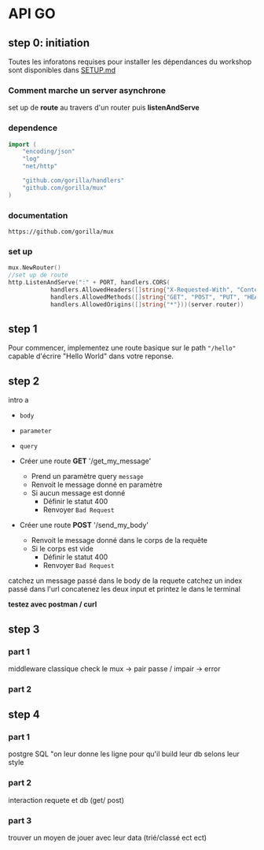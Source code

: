 # API GO

## step 0: initiation
Toutes les inforatons requises pour installer les dépendances du workshop sont disponibles dans [SETUP.md](./SETUP.md)


### Comment marche un server asynchrone
set up de **route** au travers d'un router puis **listenAndServe**

### dependence
```go
import (
	"encoding/json"
	"log"
	"net/http"

	"github.com/gorilla/handlers"
	"github.com/gorilla/mux"
)
```
### documentation

``https://github.com/gorilla/mux``

### set up

```go
mux.NewRouter()
//set up de route
http.ListenAndServe(":" + PORT, handlers.CORS(
			handlers.AllowedHeaders([]string{"X-Requested-With", "Content-Type", "Authorization"}),
			handlers.AllowedMethods([]string{"GET", "POST", "PUT", "HEAD", "OPTIONS"}),
			handlers.AllowedOrigins([]string{"*"}))(server.router))
```

## step 1

Pour commencer, implementez une route basique sur le path `"/hello"` capable d'écrire "Hello World" dans votre reponse.

## step 2

intro a
- `body`
- `parameter`
- `query`

- Créer une route **GET** '/get_my_message'
  - Prend un paramètre query `message`
  - Renvoit le message donné en paramètre
  - Si aucun message est donné
    - Définir le statut 400
    - Renvoyer `Bad Request`

- Créer une route **POST** '/send_my_body'
  - Renvoit le message donné dans le corps de la requête
  - Si le corps est vide
    - Définir le statut 400
    - Renvoyer `Bad Request`

catchez un message passé dans le body de la requete
catchez un index passé dans l'url
concatenez les deux input et printez le dans le terminal

**testez avec postman / curl**

## step 3
### part 1

middleware classique
check le mux -> pair passe / impair -> error

### part 2

## step 4
### part 1
postgre SQL "on leur donne les ligne pour qu'il build leur db selons leur style

### part 2
interaction requete et db (get/ post)

### part 3
trouver un moyen de jouer avec leur data (trié/classé ect ect)


